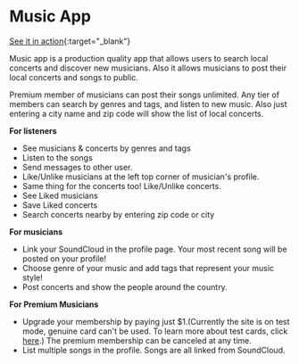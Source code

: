 # Music App

[See it in action](https://music-app-ghbooth12.herokuapp.com/){:target="\_blank"}

Music app is a production quality app that allows users to search local concerts and discover new musicians. Also it allows musicians to post their local concerts and songs to public.

Premium member of musicians can post their songs unlimited. Any tier of members can search by genres and tags, and listen to new music. Also just entering a city name and zip code will show the list of local concerts.


**For listeners**

* See musicians & concerts by genres and tags
* Listen to the songs
* Send messages to other user.
* Like/Unlike musicians at the left top corner of musician's profile.
* Same thing for the concerts too! Like/Unlike concerts.
* See Liked musicians
* Save Liked concerts
* Search concerts nearby by entering zip code or city

**For musicians**

* Link your SoundCloud in the profile page. Your most recent song will be posted on your profile!
* Choose genre of your music and add tags that represent your music style!
* Post concerts and show the people around the country.

**For Premium Musicians**

* Upgrade your membership by paying just $1.(Currently the site is on test mode, genuine card can't be used. To learn more about test cards, click <a href="https://stripe.com/docs/testing#cards" target="_blank">here</a>.) The premium membership can be canceled at any time.
* List multiple songs in the profile. Songs are all linked from SoundCloud.